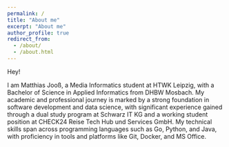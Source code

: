 ```yaml
---
permalink: /
title: "About me"
excerpt: "About me"
author_profile: true
redirect_from: 
  - /about/
  - /about.html
---
```


Hey!

I am Matthias Jooß, a Media Informatics student at HTWK Leipzig, with a Bachelor of Science in Applied Informatics from
DHBW Mosbach. My academic and professional journey is marked by a strong foundation in software development and data
science, with significant experience gained through a dual study program at Schwarz IT KG and a working student position
at CHECK24 Reise Tech Hub und Services GmbH. My technical skills span across programming languages such as Go, Python,
and Java, with proficiency in tools and platforms like Git, Docker, and MS Office. 
 